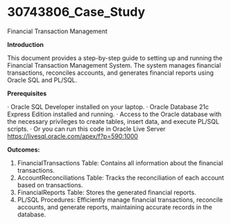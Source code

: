 # 30743806_Case_Study
Financial Transaction Management


**Introduction**

This document provides a step-by-step guide to setting up and running the Financial Transaction Management System.
The system manages financial transactions, reconciles accounts, and generates financial reports using Oracle SQL and PL/SQL.

**Prerequisites**

  ·	Oracle SQL Developer installed on your laptop.
  ·	Oracle Database 21c Express Edition installed and running.
  ·	Access to the Oracle database with the necessary privileges to create tables, insert data, and execute PL/SQL scripts.
  ·	Or you can run this code in Oracle Live Server https://livesql.oracle.com/apex/f?p=590:1000
  
**Outcomes:**
1.	FinancialTransactions Table:
    Contains all information about the financial transactions.
2.	AccountReconciliations Table:
    Tracks the reconciliation of each account based on transactions.
3.	FinancialReports Table:
    Stores the generated financial reports.
4.	PL/SQL Procedures:
    Efficiently manage financial transactions, reconcile accounts, and generate reports, maintaining accurate records in the database.
